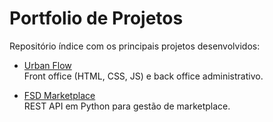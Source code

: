# Portfolio de Projetos

Repositório índice com os principais projetos desenvolvidos:

- [Urban Flow](https://github.com/MatiasCA04/public/urban-flow)  
  Front office (HTML, CSS, JS) e back office administrativo.

- [FSD Marketplace](https://github.com/MatiasCA04/public/tree/main/FSD(Python))  
  REST API em Python para gestão de marketplace.
